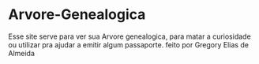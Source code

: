 # Arvore-Genealogica
Esse site serve para ver sua Arvore genealogica, para matar a curiosidade ou utilizar pra ajudar a emitir algum passaporte.
feito por Gregory Elias de Almeida
